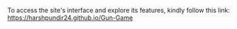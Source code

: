 To access the site's interface and explore its features, kindly follow this link:  https://harshpundir24.github.io/Gun-Game
